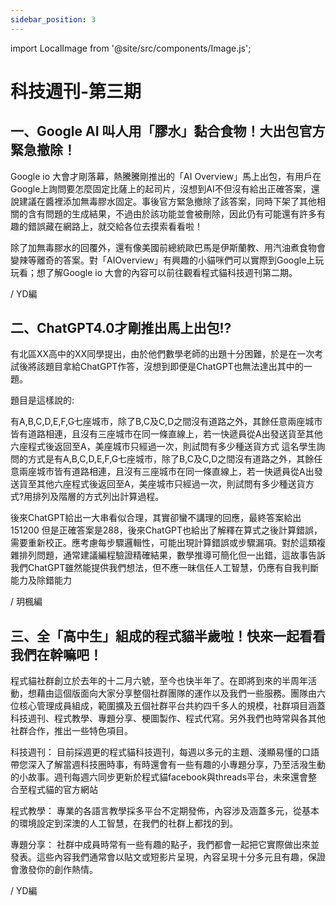 ```yaml
---
sidebar_position: 3
---
```


import LocalImage from '@site/src/components/Image.js';

# 科技週刊-第三期

## 一、Google AI 叫人用「膠水」黏合食物！大出包官方緊急撤除！

Google io 大會才剛落幕，熱騰騰剛推出的「AI Overview」馬上出包，有用戶在Google上詢問要怎麼固定比薩上的起司片，沒想到AI不但沒有給出正確答案，還說建議在醬裡添加無毒膠水固定。事後官方緊急撤除了該答案，同時下架了其他相關的含有問題的生成結果，不過由於該功能並會被刪除，因此仍有可能還有許多有趣的錯誤藏在網路上，就交給各位去摸索看看啦！

除了加無毒膠水的回覆外，還有像美國前總統歐巴馬是伊斯蘭教、用汽油煮食物會變辣等離奇的答案。對「AIOverview」有興趣的小貓咪們可以實際到Google上玩玩看；想了解Google io 大會的內容可以前往觀看程式貓科技週刊第二期。

/ YD編

## 二、ChatGPT4.0才剛推出馬上出包!?

有北區XX高中的XX同學提出，由於他們數學老師的出題十分困難，於是在一次考試後將該題目拿給ChatGPT作答，沒想到即便是ChatGPT也無法達出其中的一題。

題目是這樣說的:

有A,B,C,D,E,F,G七座城市，除了B,C及C,D之間沒有道路之外，其餘任意兩座城市皆有道路相連，且沒有三座城市在同一條直線上，若一快遞員從A出發送貨至其他六座程式後返回至A，美座城市只經過一次，則試問有多少種送貨方式
這名學生詢問的方式是有A,B,C,D,E,F,G七座城市，除了B,C及C,D之間沒有道路之外，其餘任意兩座城市皆有道路相連，且沒有三座城市在同一條直線上，若一快遞員從A出發送貨至其他六座程式後返回至A，美座城市只經過一次，則試問有多少種送貨方式?用排列及階層的方式列出計算過程。

後來ChatGPT給出一大串看似合理，其實卻蠻不講理的回應，最終答案給出151200
但是正確答案是288，後來ChatGPT也給出了解釋在算式之後計算錯誤，需要重新校正。應考慮每步驟邏輯性，可能出現計算錯誤或步驟漏項。對於這類複雜排列問題，通常建議編程驗證精確結果，數學推導可簡化但一出錯，這故事告訴我們ChatGPT雖然能提供我們想法，但不應一昧信任人工智慧，仍應有自我判斷能力及除錯能力

/ 玥楓編

## 三、全「高中生」組成的程式貓半歲啦！快來一起看看我們在幹嘛吧！

程式貓社群創立於去年的十二月六號，至今也快半年了。在即將到來的半周年活動，想藉由這個版面向大家分享整個社群團隊的運作以及我們一些服務。團隊由六位核心管理成員組成，範圍擴及五個社群平台共約四千多人的規模，社群項目涵蓋科技週刊、程式教學、專題分享、梗圖製作、程式代寫。另外我們也時常與各其他社群合作，推出一些特色項目。

科技週刊：
目前採週更的程式貓科技週刊，每週以多元的主題、淺顯易懂的口語帶您深入了解當週科技圈時事，有時還會有一些有趣的小專題分享，乃至活潑生動的小故事。週刊每週六同步更新於程式貓facebook與threads平台，未來還會整合至程式貓的官方網站

程式教學：
專業的各語言教學採多平台不定期發佈，內容涉及涵蓋多元，從基本的環境設定到深澳的人工智慧，在我們的社群上都找的到。

專題分享：
社群中成員時常有一些有趣的點子，我們都會一起把它實際做出來並發表。這些內容我們通常會以貼文或短影片呈現，內容呈現十分多元且有趣，保證會激發你的創作熱情。

/ YD編
